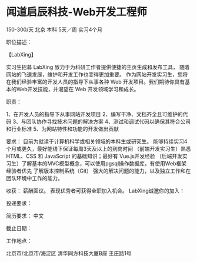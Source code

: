 # 闻道启辰科技-Web开发工程师

150-300/天 北京 本科 5天／周 实习4个月

职位描述：

【LabXing】

实习生招募 LabXing 致力于为科研工作者提供便捷的主页生成和发布工具， 随着网站的飞速发展，维护和开发工作也变得更加重要。 作为网站开发实习生，您将在我们经验丰富的开发人员的指导下从事各种 Web 开发项目。我们期待你具有基本的Web开发技能，并渴望在 Web 开发领域学习和成长。 

职责：

 1、在开发人员的指导下从事网站开发项目 2、编写干净、文档齐全且可维护的代码 3、与团队协作寻找技术问题的解决方案 4、测试和调试代码以确保其符合公司和行业标准 5、为网站特性和功能的开发做出贡献 

要求： 目前为就读于计算机科学或相关领域的本科生或研究生。 能够持续实习4个月或更久，最好能线下保证每周3天及以上的到岗时间 （前端开发实习生）熟悉HTML、CSS 和 JavaScript 的基础知识；最好有 Vue.js开发经验 （后端开发实习生）了解基本的MVC模型概念，可以使用pgsql操作数据库，有使用Web框架经验者优先 了解版本控制系统（Git） 强大的解决问题的能力，以及独立工作和在团队环境中工作的能力。 

收获： 薪酬面议。 表现优秀者可获得全职加入机会。 LabXing诚邀你的加入！

投递要求：

简历要求： 中文

截止日期：

工作地点：

北京市/北京市/海淀区 清华同方科技大厦B座 王庄路1号
